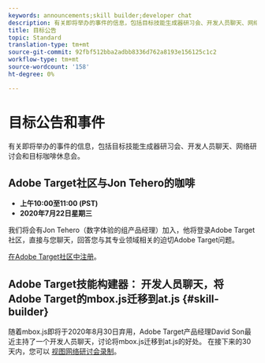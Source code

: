 ```yaml
---
keywords: announcements;skill builder;developer chat
description: 有关即将举办的事件的信息，包括目标技能生成器研习会、开发人员聊天、网络研讨会和目标咖啡休息会。
title: 目标公告
topic: Standard
translation-type: tm+mt
source-git-commit: 92fbf512bba2adbb8336d762a8193e156125c1c2
workflow-type: tm+mt
source-wordcount: '158'
ht-degree: 0%

---
```



# 目标公告和事件

有关即将举办的事件的信息，包括目标技能生成器研习会、开发人员聊天、网络研讨会和目标咖啡休息会。

## Adobe Target社区与Jon Tehero的咖啡

* **上午10:00至11:00 (PST)**
* **2020年7月22日星期三**

我们将会有Jon Tehero（数字体验的组产品经理）加入，他将登录Adobe Target社区，直接与您聊天，回答您与其专业领域相关的迫切Adobe Target问题。

[在Adobe Target社区中注册](https://adobe-target-community-coffee-breaks.experienceleague.adobeevents.com/)。

## Adobe Target技能构建器： 开发人员聊天，将Adobe Target的mbox.js迁移到at.js {#skill-builder}

随着mbox.js即将于2020年8月30日弃用，Adobe Target产品经理David Son最近主持了一个开发人员聊天，讨论将mbox.js迁移到at.js的好处。 在接下来的30天内，您可以 [视图网络研讨会录制](https://seminars.adobeconnect.com/ptdo6mfo6qn6/?proto=true)。